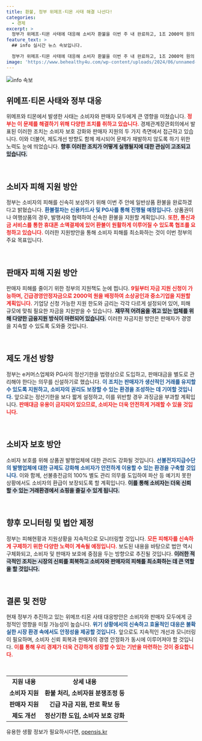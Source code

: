 ```yaml
---
title: 환불, 정부 위메프·티몬 사태 해결 나선다!
categories:
  - 경제
excerpt: >
  정부가 위메프·티몬 사태에 대응해 소비자 환불을 이번 주 내 완료하고, 1조 2000억 원의 유동성을 판매사에 지원하기로 했다. 재발 방지를 위한 제도 개선도 추진하며, 소비자 보호에 만전을 기할 방침이다.
feature_text: >
  ## info 실시간 뉴스 속보입니다.

  정부가 위메프·티몬 사태에 대응해 소비자 환불을 이번 주 내 완료하고, 1조 2000억 원의 유동성을 판매사에 지원하기로 했다. 재발 방지를 위한 제도 개선도 추진하며, 소비자 보호에 만전을 기할 방침이다.
image: 'https://www.behealthy4u.com/wp-content/uploads/2024/06/unnamed-file.png'
---
```


<p><img src="https://www.behealthy4u.com/wp-content/uploads/2024/06/unnamed-file.png" alt="info 속보" /></p>

<h2 data-ke-size="size26">위메프·티몬 사태와 정부 대응</h2>

<p data-ke-size="size16">위메프와 티몬에서 발생한 사태는 소비자와 판매자 모두에게 큰 영향을 미쳤습니다. <b><span style="color: #ee2323;">정부는 이 문제를 해결하기 위해 다양한 조치를 취하고 있습니다.</span></b> 경제관계장관회의에서 발표된 이러한 조치는 소비자 보호 강화와 판매자 지원의 두 가지 측면에서 접근하고 있습니다. 이와 더불어, 제도개선 방향도 함께 제시되어 문제가 재발하지 않도록 하기 위한 노력도 눈에 띄었습니다. <b><span style="background-color: #21538527;">향후 이러한 조치가 어떻게 실행될지에 대한 관심이 고조되고 있습니다.</span></b></p>

<p data-ke-size="size16">&nbsp;</p>

<h2 data-ke-size="size26">소비자 피해 지원 방안</h2>

<p data-ke-size="size16">정부는 소비자의 피해를 신속히 보상하기 위해 이번 주 안에 일반상품 환불을 완료하겠다고 밝혔습니다. <b><span style="color: #1a5490;">환불절차는 신용카드사 및 PG사를 통해 진행될 예정입니다.</span></b> 상품권이나 여행상품의 경우, 발행사와 협력하여 신속한 환불을 지원할 계획입니다. <b><span style="ee2323;color: #ee2323;">또한, 통신과금 서비스를 통한 휴대폰 소액결제에 있어 환불이 원활하게 이루어질 수 있도록 협조를 요청하고 있습니다.</span></b> 이러한 지원방안을 통해 소비자 피해를 최소화하는 것이 이번 정부의 주요 목표입니다.</p>

<p data-ke-size="size16">&nbsp;</p>

<h2 data-ke-size="size26">판매자 피해 지원 방안</h2>

<p data-ke-size="size16">판매자 피해를 줄이기 위한 정부의 지원책도 눈에 띕니다. <b><span style="color: #ee2323;">9일부터 자금 지원 신청이 가능하며, 긴급경영안정자금으로 2000억 원을 배정하여 소상공인과 중소기업을 지원할 계획입니다.</span></b> 기업당 신청 가능한 지원 한도와 금리는 각각 다르게 설정되어 있어, 피해 규모에 맞춰 필요한 자금을 지원받을 수 있습니다. <b><span style="background-color: #21538527;">재무적 어려움을 겪고 있는 업체를 위해 다양한 금융지원 방식이 마련되어 있습니다.</span></b> 이러한 자금지원 방안은 판매자가 경영을 지속할 수 있도록 도와줄 것입니다.</p>

<p data-ke-size="size16">&nbsp;</p>

<h2 data-ke-size="size26">제도 개선 방향</h2>

<p data-ke-size="size16">정부는 e커머스업체와 PG사의 정산기한을 법령상으로 도입하고, 판매대금을 별도로 관리해야 한다는 의무를 신설하기로 했습니다. <b><span style="color: #1a5490;">이 조치는 판매자가 생산적인 거래를 유지할 수 있도록 지원하고, 소비자의 권리도 보장할 수 있는 환경을 조성하는 데 기여할 것입니다.</span></b> 앞으로는 정산기한을 보다 짧게 설정하고, 이를 위반할 경우 과징금을 부과할 계획입니다. <b><span style="ee2323;color: #ee2323;">판매대금 유용이 금지되어 있으므로, 소비자는 더욱 안전하게 거래할 수 있을 것입니다.</span></b></p>

<p data-ke-size="size16">&nbsp;</p>

<h2 data-ke-size="size26">소비자 보호 방안</h2>

<p data-ke-size="size16">소비자 보호를 위해 상품권 발행업체에 대한 관리도 강화될 것입니다. <b><span style="color: #1a5490;">선불전자지급수단의 발행업체에 대한 규제도 강화해 소비자가 안전하게 이용할 수 있는 환경을 구축할 것입니다.</span></b> 이와 함께, 선불충전금의 100% 별도 관리 의무를 도입하여 파산 등 예기치 못한 상황에서도 소비자의 환급이 보장되도록 할 계획입니다. <b><span style="background-color: #21538527;">이를 통해 소비자는 더욱 신뢰할 수 있는 거래환경에서 쇼핑을 즐길 수 있게 됩니다.</span></b></p>

<p data-ke-size="size16">&nbsp;</p>

<h2 data-ke-size="size26">향후 모니터링 및 법안 제정</h2>

<p data-ke-size="size16">정부는 피해현황과 지원상황을 지속적으로 모니터링할 것입니다. <b><span style="color: #ee2323;">모든 피해자를 신속하게 구제하기 위한 다양한 노력이 계속될 예정입니다.</span></b> 보도된 내용을 바탕으로 법안 역시 구체화되고, 소비자 및 판매자 보호에 중점을 두는 방향으로 추진될 것입니다. <b><span style="background-color: #21538527;">이러한 적극적인 조치는 시장의 신뢰를 회복하고 소비자와 판매자의 피해를 최소화하는 데 큰 역할을 할 것입니다.</span></b></p>

<p data-ke-size="size16">&nbsp;</p>

<h2 data-ke-size="size26">결론 및 전망</h2>

<p data-ke-size="size16">현재 정부가 추진하고 있는 위메프·티몬 사태 대응방안은 소비자와 판매자 모두에게 긍정적인 영향을 미칠 가능성이 높습니다. <b><span style="color: #1a5490;">위기 상황에서의 신속하고 효율적인 대응은 불확실한 시장 환경 속에서도 안정성을 제공할 것입니다.</span></b> 앞으로도 지속적인 개선과 모니터링이 필요하며, 소비자 신뢰 회복과 판매자의 경영 안정화가 동시에 이루어져야 할 것입니다. <b><span style="ee2323;color: #ee2323;">이를 통해 우리 경제가 더욱 건강하게 성장할 수 있는 기반을 마련하는 것이 중요합니다.</span></b></p>

<p data-ke-size="size16">&nbsp;</p>

<table style="width: 100%; border-collapse: collapse;">
  <tr>
    <td style="text-align: center; height: 17px;"><b>지원 내용</b></td>
    <td style="text-align: center; height: 17px;"><b>상세 내용</b></td>
  </tr>
  <tr>
    <td style="text-align: center; height: 17px;"><b>소비자 지원</b></td>
    <td style="text-align: center; height: 17px;"><b>환불 처리, 소비자원 분쟁조정 등</b></td>
  </tr>
  <tr>
    <td style="text-align: center; height: 17px;"><b>판매자 지원</b></td>
    <td style="text-align: center; height: 17px;"><b>긴급 자금 지원, 판로 확보 등</b></td>
  </tr>
  <tr>
    <td style="text-align: center; height: 17px;"><b>제도 개선</b></td>
    <td style="text-align: center; height: 17px;"><b>정산기한 도입, 소비자 보호 강화</b></td>
  </tr>
</table>

<p data-ke-size="size16"></p>
유용한 생활 정보가 필요하시다면, <a href="https://opensis.kr" rel="dofollow">opensis.kr</a>


